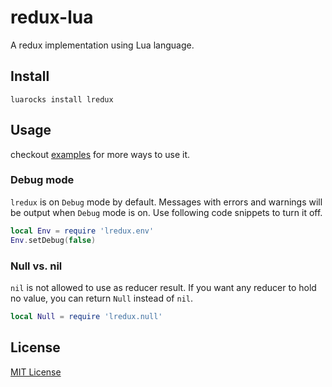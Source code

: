 # redux-lua
A redux implementation using Lua language.

## Install 
```
luarocks install lredux
```

## Usage
checkout [examples](https://github.com/pyericz/redux-lua/tree/master/examples) for more ways to use it.

### Debug mode
`lredux` is on `Debug` mode by default. Messages with errors and warnings will be output when `Debug` mode is on. Use following code snippets to turn it off.
```lua
local Env = require 'lredux.env'
Env.setDebug(false)
```

### Null vs. nil
`nil` is not allowed to use as reducer result. If you want any reducer to hold no value, you can return `Null` instead of `nil`.
```lua
local Null = require 'lredux.null'
```


## License
[MIT License](https://github.com/pyericz/redux-lua/blob/master/LICENSE)
